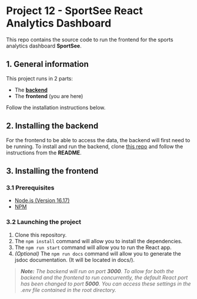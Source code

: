 # Project 12 - SportSee React Analytics Dashboard
This repo contains the source code to run the frontend for the sports analytics dashboard **SportSee**.

## 1. General information
This project runs in 2 parts:
- The [**backend**](https://github.com/AnthonyPoullain/OC-P12-Backend)
- The **frontend** (you are here)

Follow the installation instructions below.

## 2. Installing the backend
 For the frontend to be able to access the data, the backend will first need to be running. To install and run the backend, clone [this repo](https://github.com/AnthonyPoullain/OC-P12-Backend) and follow the instructions from the **README**.

## 3. Installing the frontend
### 3.1 Prerequisites
- [Node.js (Version 16.17)](https://nodejs.org/en/)
- [NPM](https://www.npmjs.com/)

### 3.2 Launching the project
1. Clone this repository.
2. The `npm install` command will allow you to install the dependencies.
3. The `npm run start` command will allow you to run the React app.
4. *(Optional)* The `npm run docs` command will allow you to generate the jsdoc documentation. (It will be located in docs/).

> ***Note:** The backend will run on port **3000**. To allow for both the backend and the frontend to run concurrently, the default React port has been changed to port **5000**. You can access these settings in the .env file contained in the root directory.*
